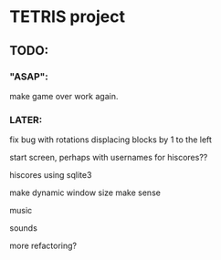 # TETRIS project

## TODO:

### "ASAP":

make game over work again.

### LATER:

fix bug with rotations displacing blocks by 1 to the left

start screen, perhaps with usernames for hiscores??

hiscores using sqlite3

make dynamic window size make sense

music

sounds

more refactoring?
